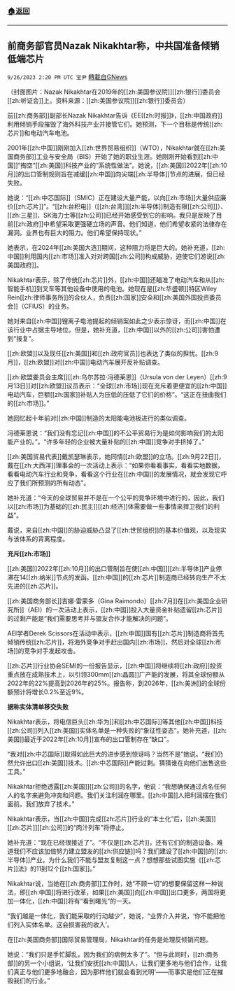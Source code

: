 ###  [:house:返回](README.md)
---


## 前商务部官员Nazak Nikakhtar称，中共国准备倾销低端芯片
`9/26/2023 2:20 PM UTC 宝尹` [轉載自GNews](https://gnews.org/articles/1743188)

（封面图片：Nazak Nikakhtar在2019年的[[zh:美国参议院]][[zh:银行]]委员会[[zh:听证会]]上。资料来源：[[zh:美国参议院]][[zh:银行]]委员会）

前[[zh:商务部]]副部长Nazak Nikakhtar告诉《EE[[zh:时报]]》，[[zh:中国政府]]利用倾销手段摧毁了海外科技产业并接管它们。她预测，下一个目标是传统[[zh:芯片]]和电动汽车电池。

2001年[[zh:中国]]刚刚加入[[zh:世界贸易组织]]（WTO），Nikakhtar就在[[zh:美国商务部]]工业与安全局（BIS）开始了她的职业生涯。她刚刚开始看到[[zh:中国]]“掏空”[[zh:美国]]科技产业的“系统性做法”。她说，[[zh:美国]]2022年[[zh:10月]]的出口管制规则旨在减缓[[zh:中国]]向尖端[[zh:半导体]]节点的进展，但已经失败。

她说：“[[zh:中芯国际]]（SMIC）正在建设大量产能，以向[[zh:市场]]大量供应廉价[[zh:芯片]]”。“[[zh:台积电]]（[[zh:台湾]][[zh:半导体]]制造有限[[zh:公司]]）、[[zh:三星]]、SK海力士等[[zh:公司]]已经开始感受到它的影响。我只是反映了目前[[zh:政府]]中希望采取更强硬立场的声音。他们知道，他们希望收紧的法律存在漏洞。业界也有巨大的阻力。他们希望保持现状。”

她表示，在2024年[[zh:美国大选]]期间，这种阻力将是巨大的。她补充道，[[zh:中国]]利用国内[[zh:市场]]准入对对跨国[[zh:公司]]构成威胁，迫使它们游说[[zh:美国政府]]。

Nikakhtar表示，除了传统[[zh:芯片]]外，[[zh:中国]]还瞄准了电动汽车和从[[zh:智能手机]]到叉车等其他设备中使用的电池。她现在是[[zh:华盛顿]]特区Wiley Rein[[zh:律师事务所]]的合伙人，负责[[zh:国家]]安全和[[zh:美国外国投资委员会]]（CFIUS）的业务。

她对来自[[zh:中国]]锂离子电池提起的倾销案如此之少表示惊讶，而[[zh:中国]]在该行业中占据主导地位。但是，她补充道，[[zh:中国]]以外的[[zh:公司]]害怕遭到“报复”。

[[zh:欧盟]]以及现任[[zh:美国]]和[[zh:政府官员]]也表达了类似的担忧。[[zh:9月]]，[[zh:欧盟]]对[[zh:中国]]电动汽车展开反补贴调查。

[[zh:欧盟委员会主席]][[zh:乌尔苏拉·冯德莱恩]]（Ursula von der Leyen）[[zh:9月13日]]对[[zh:欧盟]]议员表示：“全球[[zh:市场]]现在充斥着更便宜的[[zh:中国]]电动汽车，巨额[[zh:国家]]补贴人为压低的压低了它们的价格”。“这正在扭曲我们的[[zh:市场]]。”

她回忆起十年前对[[zh:中国]]制造的太阳能电池板进行的类似调查。

冯德莱恩说：“我们没有忘记[[zh:中国]]的不公平贸易行为是如何影响我们的太阳能产业的。”。“许多年轻的企业被大量补贴的[[zh:中国]]竞争对手挤掉了。”

[[zh:美国贸易代表]]戴凯瑟琳表示，她同情[[zh:欧盟]]的立场。[[zh:9月22日]]，戴在[[zh:大西洋]]理事会的一次活动上表示：“如果你看看事实，看看实地数据，看看电动汽车行业和竞争，看看这个行业在[[zh:中国]]的发展情况，就会发现它呼应了我们所预测的所有动态”。

她补充道：“今天的全球贸易并不是在一个公平的竞争环境中进行的，因此，我们以[[zh:市场]]为基础的[[zh:民主]][[zh:经济]]体需要做一些事情来捍卫我们的利益”。

戴说，来自[[zh:中国]]的胁迫威胁凸显了[[zh:世贸组织]]的基本价值观，以及现实与该体系的背离程度。

**充斥[[zh:市场]]**

[[zh:美国]]2022年[[zh:10月]]的出口管制旨在使[[zh:中国]][[zh:半导体]]产业停滞在14[[zh:纳米]]节点的发函。[[zh:中国]]的[[zh:芯片]]制造商已经转向生产不太先进的[[zh:芯片]]。

[[zh:美国商务部长]]吉娜·雷蒙多（Gina Raimondo）[[zh:7月]]在[[zh:美国企业研究所]]（AEI）的一次活动上表示，[[zh:中国]]投入大量资金补贴遗留[[zh:芯片]]的过剩产能是“我们需要思考并与盟友合作才能解决的问题”。

AEI学者Derek Scissors在活动中表示，[[zh:中国]]国有[[zh:芯片]]制造商将首先倾销传统[[zh:芯片]]，将海外竞争对手赶出国内[[zh:市场]]，然后对全球[[zh:市场]]的竞争对手发起攻击。

[[zh:芯片]]行业协会SEMI的一份报告显示，[[zh:中国]]将继续将[[zh:政府]]投资重点放在成熟技术上，以引领300mm[[zh:晶圆]]厂产能的发展，将其全球份额从2022年的22%提高到2026年的25%。报告称，到2026年，[[zh:美洲]]的全球份额预计将增长0.2%至近9%。

**据称实体清单移交失败**

Nikakhtar表示，将电信巨头[[zh:华为]]和[[zh:中芯国际]]等其他[[zh:中国]]科技[[zh:公司]]列入[[zh:美国]]实体名单是一种失败的“象征性姿态”。她补充道，[[zh:美国]]最近于2022年[[zh:10月]]宣布的出口管制存在“缺口”。

“我对[[zh:中芯国际]]取得如此巨大的进步感到惊讶吗？当然不是”她说。“我们仍然允许出口[[zh:美国]]技术。[[zh:中芯国际]]产能过剩。猜猜谁在向他们出售这些工具。”

Nikakhtar拒绝透露[[zh:美国]][[zh:公司]]的名字，他说：“我想确保通过点名任何人的名字来避免冲突和问题。我们关注利润在哪里。[[zh:中国]]人把利润摆在我们面前。我们放弃了技术。”

Nikakhtar表示，当[[zh:中国]]完成[[zh:芯片]]行业的“本土化”后，[[zh:美国]][[zh:芯片]][[zh:公司]]的“肉汁列车”将停止。

她补充道：“现在已经很接近了”。“不仅是[[zh:芯片]]，还有它们的制造设备。难道我们不应该加倍努力建立盟友的[[zh:供应链]]吗？我们建设了[[zh:中国]]的[[zh:半导体]]产业。为什么我们不能与盟友复制这一点？想想那些试图实施《[[zh:芯片]]法》的11到12个[[zh:国家]]。”

Nikakhtar说，当她在[[zh:商务部]]工作时，她“不顾一切”的想要保留这样一种说法，即[[zh:中国]]将进行改革，如果[[zh:美国]]向[[zh:中国]]出口更多，两国将更加一体化，[[zh:中国]]将有“看到曙光”的一天。

“我们越是一体化，我们能采取的行动越少”，她说，“业界介入并说，‘你不能把他们列入实体名单。这会损害我的收入’。 

在[[zh:美国商务部]]国际贸易管理局，Nikakhtar的任务是处理反倾销问题。

她说：“我们只是手忙脚乱，因为我们的病例太多了”。“但与此同时，[[zh:商务部]]的另一个小组说，‘让我们安抚[[zh:中国]]人，让我们更多地与他们合作，让我们真正与他们更多地融合，因为那样他们就会看到光明’——而事实是他们正在摧毁我们的行业。”
